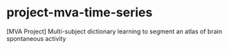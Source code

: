 # project-mva-time-series
[MVA Project] Multi-subject dictionary learning to segment an atlas of brain spontaneous activity
